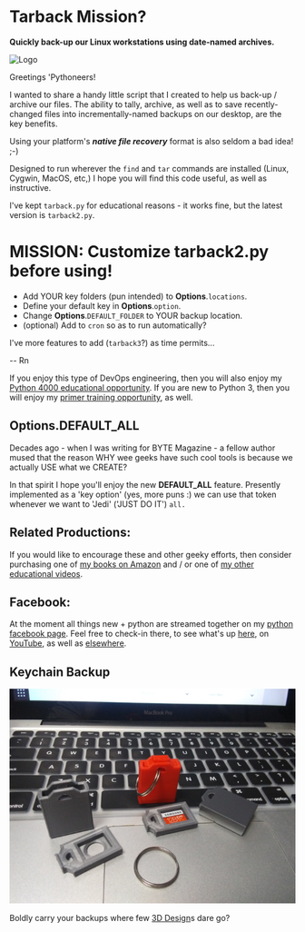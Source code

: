 # Tarback Mission?
**Quickly back-up our Linux workstations using date-named archives.**

![Logo](https://github.com/Python3-Training/tarback/tree/main/_images/tarback.jpg)

Greetings 'Pythoneers!

I wanted to share a handy little script that I created to help us back-up / archive our files. The ability to tally, archive, as well as to save recently-changed files into incrementally-named backups on our desktop, are the key benefits. 

Using your platform's ***native file recovery*** format is also seldom a bad idea! ;-)

Designed to run wherever the `find` and `tar` commands are installed (Linux, Cygwin, MacOS, etc,) I hope you will find this code useful, as well as instructive. 

I've kept `tarback.py` for educational reasons - it works fine, but the latest version is `tarback2.py`. 

# MISSION: Customize tarback2.py before using!
* Add YOUR key folders (pun intended) to **Options**.`locations`.
* Define your default key in **Options**.`option`.
* Change **Options**.`DEFAULT_FOLDER` to YOUR backup location.
* (optional) Add to `cron` so as to run automatically?

I've more features to add (`tarback3`?) as time permits... 


-- Rn

If you enjoy this type of DevOps engineering, then you will also enjoy my [Python 4000 educational opportunity](https://www.udemy.com/course/python-4000-gnu-devops/). If you are new to Python 3, then you will enjoy my [primer training opportunity](https://www.udemy.com/course/python-1000/?referralCode=D3A7B607149F46D12A28), as well.

## Options.DEFAULT_ALL
Decades ago - when I was writing for BYTE Magazine - a fellow author mused that the reason WHY wee geeks have
such cool tools is because we actually USE what we CREATE?

In that spirit I hope you'll enjoy the new **DEFAULT_ALL** feature. Presently implemented as a 'key option' (yes, more puns :)
we can use that token whenever we want to 'Jedi' ('JUST DO IT') `all.`

## Related Productions:
If you would like to encourage these and other geeky efforts, then consider purchasing one of [my books on Amazon](https://www.amazon.com/~/e/B08ZJLH1VN?fbclid=IwAR33PujdptzBfukQQuwATJ05mxm--xSB31ApgdJyJeNFzPXvmgrFgI1coS4) and / or one of [my other educational videos](https://www.udemy.com/user/randallnagy2/).


## Facebook:
At the moment all things new + python are streamed together on my [python facebook page](https://www.facebook.com/groups/nagyspythontraining). Feel free to check-in there, to see what's up [here](https://github.com/soft9000), on [YouTube](https://www.youtube.com/watch?v=X3-s38YFQwM&fbclid=IwAR38MdN9lUvHz-kM-Vm_wSlnJjyE13NklI3PCXDRaTfFBv7ju6vn7DwVIaE), as well as [elsewhere](https://www.amazon.com/~/e/B08ZJLH1VN?fbclid=IwAR3FFMtBWNZxNtZY81Ex6YIHJSsY-62kcIWRH74IvasxWdONKGgphqrW-IE).

## Keychain Backup

![Keychain Backup](https://github.com/Python3-Training/tarback/blob/main/PrintedCases.png)

Boldly carry your backups where few [3D Design](https://www.thingiverse.com/thing:4931272)s dare go?
